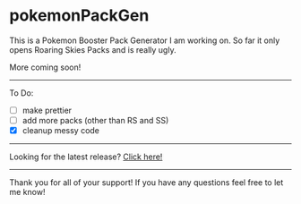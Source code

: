 # pokemonPackGen
This is a Pokemon Booster Pack Generator I am working on. So far it only opens Roaring Skies Packs and is really ugly.

More coming soon!

----
To Do:
- [ ] make prettier
- [ ] add more packs (other than RS and SS)
- [x] cleanup messy code

----
Looking for the latest release? [Click here!](https://github.com/thatsmyface/pokemonPack/releases/)

----
Thank you for all of your support!
If you have any questions feel free to let me know!
